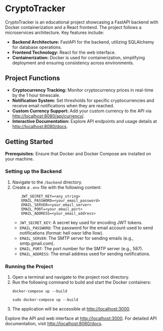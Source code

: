 # CryptoTracker

CryptoTracker is an educational project showcasing a FastAPI backend with Docker containerization and a React frontend. The project follows a microservices architecture. Key features include:

- **Backend Architecture:** FastAPI for the backend, utilizing SQLAlchemy for database operations.
- **Frontend Technology:** React for the web interface.
- **Containerization:** Docker is used for containerization, simplifying deployment and ensuring consistency across environments.

## Project Functions

- **Cryptocurrency Tracking:** Monitor cryptocurrency prices in real-time by the 1 hour timescale.
- **Notification System:** Set thresholds for specific cryptocurrencies and receive email notifications when they are reached.
- **Custom Currency Support:** Add your custom currency to the API via [http://localhost:8080/api/currency/](http://localhost:8080/api/currency/).
- **Interactive Documentation:** Explore API endpoints and usage details at [http://localhost:8080/docs](http://localhost:8080/docs).

## Getting Started

**Prerequisites:**
    Ensure that Docker and Docker Compose are installed on your machine.
    
### Setting up the Backend

1. Navigate to the `/backend` directory.
2. Create a `.env` file with the following content:
    ```
        JWT_SECRET_KEY=<any_string>
        EMAIL_PASSWORD=<your_email_password>
        EMAIL_SERVER=<your_email_server>
        EMAIL_PORT=<your_email_port>
        EMAIL_ADDRESS=<your_email_address>
    ```
    - `JWT_SECRET_KEY`: A secret key used for encoding JWT tokens.
    - `EMAIL_PASSWORD`: The password for the email account used to send notifications (format: hell owor ldhe llow).
    - `EMAIL_SERVER`: The SMTP server for sending emails (e.g., smtp.gmail.com).
    - `EMAIL_PORT`: The port number for the SMTP server (e.g., 587).
    - `EMAIL_ADDRESS`: The email address used for sending notifications.

### Running the Project

1. Open a terminal and navigate to the project root directory.
2. Run the following command to build and start the Docker containers:
    ```
    docker-compose up --build
    ```
    ```
    sudo docker-compose up --build
    ```
3. The application will be accessible at [http://localhost:3000](http://localhost:3000).

Explore the API and web interface at [http://localhost:3000](http://localhost:3000). For detailed API documentation, visit [http://localhost:8080/docs](http://localhost:8080/docs).
